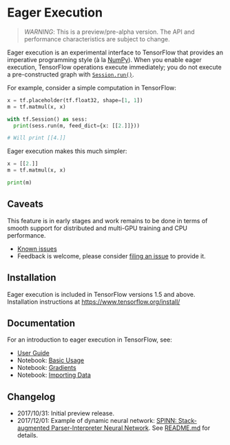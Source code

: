 # Eager Execution

> *WARNING*: This is a preview/pre-alpha version. The API and performance
> characteristics are subject to change.

Eager execution is an experimental interface to TensorFlow that provides an
imperative programming style (à la [NumPy](http://www.numpy.org)). When you
enable eager execution, TensorFlow operations execute immediately; you do not
execute a pre-constructed graph with
[`Session.run()`](https://www.tensorflow.org/api_docs/python/tf/Session).

For example, consider a simple computation in TensorFlow:

```python
x = tf.placeholder(tf.float32, shape=[1, 1])
m = tf.matmul(x, x)

with tf.Session() as sess:
  print(sess.run(m, feed_dict={x: [[2.]]}))

# Will print [[4.]]
```

Eager execution makes this much simpler:

```python
x = [[2.]]
m = tf.matmul(x, x)

print(m)
```

## Caveats

This feature is in early stages and work remains to be done in terms of smooth
support for distributed and multi-GPU training and CPU performance.

- [Known issues](https://github.com/tensorflow/tensorflow/issues?q=is%3Aissue%20is%3Aopen%20label%3Acomp%3Aeager)
- Feedback is welcome, please consider
  [filing an issue](https://github.com/tensorflow/tensorflow/issues/new) to provide it.

## Installation

Eager execution is included in TensorFlow versions 1.5 and above.
Installation instructions at https://www.tensorflow.org/install/

## Documentation

For an introduction to eager execution in TensorFlow, see:

- [User Guide](python/g3doc/guide.md)
- Notebook: [Basic Usage](python/examples/notebooks/1_basics.ipynb)
- Notebook: [Gradients](python/examples/notebooks/2_gradients.ipynb)
- Notebook: [Importing Data](python/examples/notebooks/3_datasets.ipynb)

## Changelog

- 2017/10/31: Initial preview release.
- 2017/12/01: Example of dynamic neural network:
  [SPINN: Stack-augmented Parser-Interpreter Neural Network](https://arxiv.org/abs/1603.06021).
  See [README.md](python/examples/spinn/README.md) for details.
